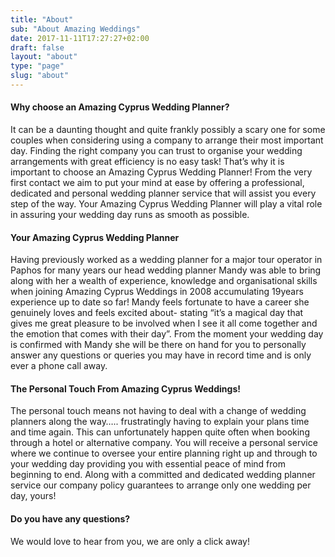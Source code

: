 ```yaml
---
title: "About"
sub: "About Amazing Weddings"
date: 2017-11-11T17:27:27+02:00
draft: false
layout: "about"
type: "page"
slug: "about"
---
```


#### Why choose an Amazing Cyprus Wedding Planner?

It can be a daunting thought and quite frankly possibly a scary one for some couples when considering using a company to arrange their most important day. Finding the right company you can trust to organise your wedding arrangements with great efficiency is no easy task! That’s why it is important to choose an Amazing Cyprus Wedding Planner! From the very first contact we aim to put your mind at ease by offering a professional, dedicated and personal wedding planner service that will assist you every step of the way. Your Amazing Cyprus Wedding Planner will play a vital role in assuring your wedding day runs as smooth as possible.

#### Your Amazing Cyprus Wedding Planner

Having previously worked as a wedding planner for a major tour operator in Paphos for many years our head wedding planner Mandy was able to bring along with her a wealth of experience, knowledge and organisational skills when joining Amazing Cyprus Weddings in 2008 accumulating 19years experience up to date so far! Mandy feels fortunate to have a career she genuinely loves and feels excited about- stating “it’s a magical day that gives me great pleasure to be involved when I see it all come together and the emotion that comes with their day”. From the moment your wedding day is confirmed with Mandy she will be there on hand for you to personally answer any questions or queries you may have in record time and is only ever a phone call away.

#### The Personal Touch From Amazing Cyprus Weddings!

The personal touch means not having to deal with a change of wedding planners along the way….. frustratingly having to explain your plans time and time again. This can unfortunately happen quite often when booking through a hotel or alternative company. You will receive a personal service where we continue to oversee your entire planning right up and through to your wedding day providing you with essential peace of mind from beginning to end. Along with a committed and dedicated wedding planner service our company policy guarantees to arrange only one wedding per day, yours!

#### Do you have any questions?

We would love to hear from you, we are only a click away!
